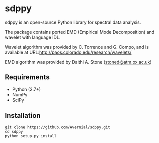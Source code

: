 sdppy
=====

sdppy is an open-source Python library for spectral data analysis.

The package contains ported EMD (Empirical Mode Decomposition) and wavelet with language IDL.

Wavelet algorithm was provided by C. Torrence and G. Compo, and is available at URL:http://paos.colorado.edu/research/wavelets/

EMD algorithm was provided by Daithi A. Stone (stoned@atm.ox.ac.uk)

Requirements
------------

 * Python (2.7+)
 * NumPy
 * SciPy

Installation
------------

    git clone https://github.com/Avernial/sdppy.git
    cd sdppy
    python setup.py install

